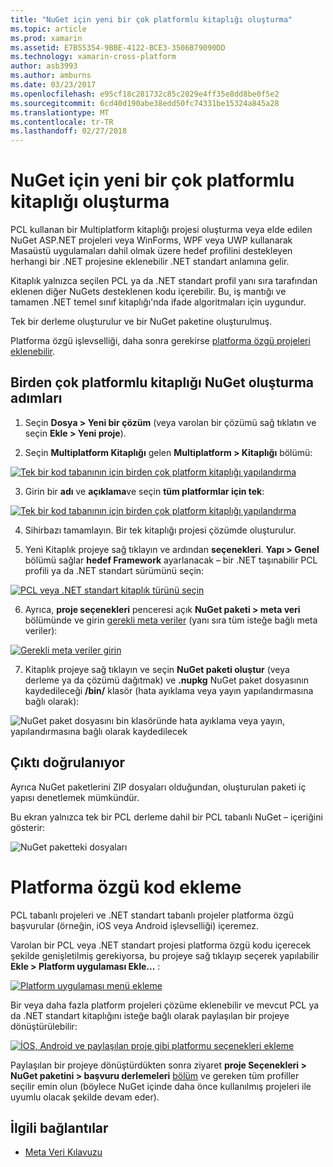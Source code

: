 ```yaml
---
title: "NuGet için yeni bir çok platformlu kitaplığı oluşturma"
ms.topic: article
ms.prod: xamarin
ms.assetid: E7B55354-9BBE-4122-BCE3-3506B79090DD
ms.technology: xamarin-cross-platform
author: asb3993
ms.author: amburns
ms.date: 03/23/2017
ms.openlocfilehash: e95cf18c281732c85c2029e4ff35e8dd8be0f5e2
ms.sourcegitcommit: 6cd40d190abe38edd50fc74331be15324a845a28
ms.translationtype: MT
ms.contentlocale: tr-TR
ms.lasthandoff: 02/27/2018
---
```

# <a name="creating-a-new-multiplatform-library-for-nuget"></a>NuGet için yeni bir çok platformlu kitaplığı oluşturma

PCL kullanan bir Multiplatform kitaplığı projesi oluşturma veya elde edilen NuGet ASP.NET projeleri veya WinForms, WPF veya UWP kullanarak Masaüstü uygulamaları dahil olmak üzere hedef profilini destekleyen herhangi bir .NET projesine eklenebilir .NET standart anlamına gelir.

Kitaplık yalnızca seçilen PCL ya da .NET standart profil yanı sıra tarafından eklenen diğer NuGets desteklenen kodu içerebilir.
Bu, iş mantığı ve tamamen .NET temel sınıf kitaplığı'nda ifade algoritmaları için uygundur.

Tek bir derleme oluşturulur ve bir NuGet paketine oluşturulmuş.

Platforma özgü işlevselliği, daha sonra gerekirse [platforma özgü projeleri eklenebilir](#add-platforms).

## <a name="steps-to-create-a-multiplatform-library-nuget"></a>Birden çok platformlu kitaplığı NuGet oluşturma adımları

1. Seçin **Dosya > Yeni bir çözüm** (veya varolan bir çözümü sağ tıklatın ve seçin **Ekle > Yeni proje**).

2. Seçin **Multiplatform Kitaplığı** gelen **Multiplatform > Kitaplığı** bölümü:

  [ ![](single-codebase-images/mulitplatform-library-sml.png "Tek bir kod tabanının için birden çok platform kitaplığı yapılandırma")](single-codebase-images/mulitplatform-library.png)

3. Girin bir **adı** ve **açıklama**ve seçin **tüm platformlar için tek**:

  [ ![](single-codebase-images/single-configure-sml.png "Tek bir kod tabanının için birden çok platform kitaplığı yapılandırma")](single-codebase-images/single-configure.png)

4. Sihirbazı tamamlayın. Bir tek kitaplığı projesi çözümde oluşturulur.

5. Yeni Kitaplık projeye sağ tıklayın ve ardından **seçenekleri**. **Yapı > Genel** bölümü sağlar **hedef Framework** ayarlanacak – bir .NET taşınabilir PCL profili ya da .NET standart sürümünü seçin:

  [ ![](single-codebase-images/single-choose-type-sml.png "PCL veya .NET standart kitaplık türünü seçin")](single-codebase-images/single-choose-type.png)

6. Ayrıca, **proje seçenekleri** penceresi açık **NuGet paketi > meta veri** bölümünde ve girin [gerekli meta veriler](~/cross-platform/app-fundamentals/nuget-multiplatform-libraries/metadata.md) (yanı sıra tüm isteğe bağlı meta veriler):

  [ ![](single-codebase-images/single-metadata-sml.png "Gerekli meta veriler girin")](single-codebase-images/single-metadata.png)

7. Kitaplık projeye sağ tıklayın ve seçin **NuGet paketi oluştur** (veya derleme ya da çözümü dağıtmak) ve **.nupkg** NuGet paket dosyasının kaydedileceği **/bin/** klasör (hata ayıklama veya yayın yapılandırmasına bağlı olarak):

  ![](single-codebase-images/create-nuget-package.png "NuGet paket dosyasını bin klasöründe hata ayıklama veya yayın, yapılandırmasına bağlı olarak kaydedilecek")


## <a name="verifying-the-output"></a>Çıktı doğrulanıyor

Ayrıca NuGet paketlerini ZIP dosyaları olduğundan, oluşturulan paketi iç yapısı denetlemek mümkündür.

Bu ekran yalnızca tek bir PCL derleme dahil bir PCL tabanlı NuGet – içeriğini gösterir:

![](single-codebase-images/nuget-output.png "NuGet paketteki dosyaları")

<a name="add-platforms" />

# <a name="adding-platform-specific-code"></a>Platforma özgü kod ekleme

PCL tabanlı projeleri ve .NET standart tabanlı projeler platforma özgü başvurular (örneğin, iOS veya Android işlevselliği) içeremez.

Varolan bir PCL veya .NET standart projesi platforma özgü kodu içerecek şekilde genişletilmiş gerekiyorsa, bu projeye sağ tıklayıp seçerek yapılabilir **Ekle > Platform uygulaması Ekle...** :

[ ![](single-codebase-images/add-later-sml.png "Platform uygulaması menü ekleme")](single-codebase-images/add-later.png)

Bir veya daha fazla platform projeleri çözüme eklenebilir ve mevcut PCL ya da .NET standart kitaplığını isteğe bağlı olarak paylaşılan bir projeye dönüştürülebilir:

[ ![](single-codebase-images/add-later-platforms-sml.png "İOS, Android ve paylaşılan proje gibi platformu seçenekleri ekleme")](single-codebase-images/add-later-platforms-sml.png)

Paylaşılan bir projeye dönüştürdükten sonra ziyaret **proje Seçenekleri > NuGet paketini > başvuru derlemeleri**
[bölüm](~/cross-platform/app-fundamentals/nuget-multiplatform-libraries/platform-specific.md) ve gereken tüm profiller seçilir emin olun (böylece NuGet içinde daha önce kullanılmış projeleri ile uyumlu olacak şekilde devam eder).


## <a name="related-links"></a>İlgili bağlantılar

- [Meta Veri Kılavuzu](~/cross-platform/app-fundamentals/nuget-multiplatform-libraries/metadata.md)
